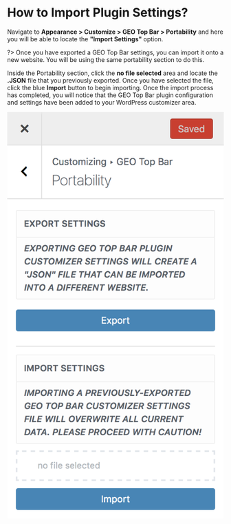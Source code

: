 # How to Import Plugin Settings?

Navigate to **Appearance > Customize > GEO Top Bar > Portability** and here you will be able to locate the **"Import Settings"** option.

?> Once you have exported a GEO Top Bar settings, you can import it onto a new website. You will be using the same portability section to do this.

Inside the Portability section, click the **no file selected** area and locate the **.JSON** file that you previously exported. Once you have selected the file, click the blue **Import** button to begin importing. Once the import process has completed, you will notice that the GEO Top Bar plugin configuration and settings have been added to your WordPress customizer area.

![Import Settings](img/import-settings_wyi42o.png)
